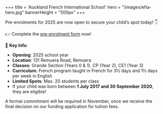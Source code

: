 +++
title = 'Auckland French International School'
hero = "/images/efia-hero.jpg"
bannerHeight = "500px"
+++

Pre-enrolments for 2025 are now open to secure your child’s spot today! 👇

👉 Complete the [pre-enrolment form](https://docs.google.com/forms/d/1VLo-GeMip3u43QxgeJ3xVMMyPnuiR6afyajZACTnBsk/viewform) now!

🔑 **Key Info**:

- **Opening**: 2025 school year
- **Location**: 131 Remuera Road, Remuera
- **Classes**: Grande Section (Years 0 & 1), CP (Year 2), CE1 (Year 3)
- **Curriculum**: French program taught in French for 3½ days and 1½ days per week in English
- **Limited Spots**: Max. 20 students per class
- If your child was born between **1 July 2017 and 30 September 2020**, they are eligible!

A formal commitment will be required in November, once we receive the final decision on our funding application for tuition fees.
